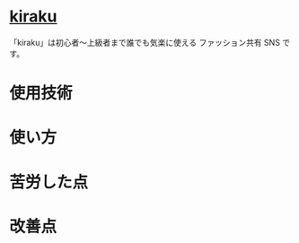 # [kiraku](https://kiraku.app/)

「kiraku」は初心者〜上級者まで誰でも気楽に使える
ファッション共有 SNS です。

# 使用技術

# 使い方

# 苦労した点

# 改善点
